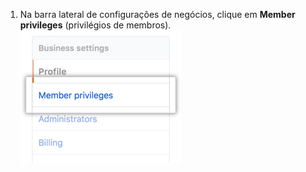 1. Na barra lateral de configurações de negócios, clique em **Member privileges** (privilégios de membros). ![Aba de privilégios de membro na barra lateral de configurações da conta empresarial](/assets/images/help/business-accounts/settings-member-privileges-tab.png)
